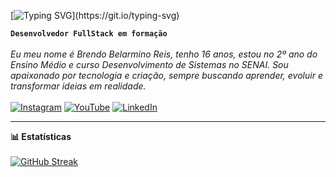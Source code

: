 [![Typing SVG](https://readme-typing-svg.herokuapp.com?font=Montserrat&size=40&pause=1000&color=9350B9&width=530&height=80&lines=Ol%C3%A1+eu+sou+o+Brendo+Reis!)](https://git.io/typing-svg)

**`Desenvolvedor FullStack em formação`**
<br>
</br>
*Eu meu nome é Brendo Belarmino Reis, tenho 16 anos, estou no 2º ano do Ensino Médio e curso Desenvolvimento de Sistemas no SENAI.
Sou apaixonado por tecnologia e criação, sempre buscando aprender, evoluir e transformar ideias em realidade.*
<br> </br>
[![Instagram](https://img.shields.io/badge/-Instagram-%23E4405F?style=for-the-badge&logo=instagram&logoColor=white)](https://instagram.com/seu_usuario)
[![YouTube](https://img.shields.io/badge/-YouTube-%23FF0000?style=for-the-badge&logo=youtube&logoColor=white)](https://youtube.com/@seu_usuario)
[![LinkedIn](https://img.shields.io/badge/-LinkedIn-%230077B5?style=for-the-badge&logo=linkedin&logoColor=white)](www.linkedin.com/in/brendoreis)

---
**📊 Estatísticas**
<br>
</br>
[![GitHub Streak](https://github-readme-streak-stats.herokuapp.com?user=BrendoReisDev&theme=shadow-purple&hide_border=falso&locale=pt_BR&short_numbers=falso&card_width=900&card_height=210)](https://git.io/streak-stats)

